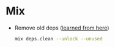 # Mix

- Remove old deps ([learned from here][til-deps])

  ```sh
  mix deps.clean --unlock --unused
  ```

[til-deps]: https://til.hashrocket.com/posts/biytzjjppd-how-to-remove-unused-deps-from-mixlock
